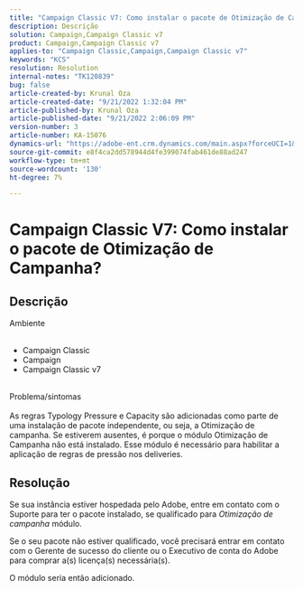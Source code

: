 ```yaml
---
title: "Campaign Classic V7: Como instalar o pacote de Otimização de Campanha?"
description: Descrição
solution: Campaign,Campaign Classic v7
product: Campaign,Campaign Classic v7
applies-to: "Campaign Classic,Campaign,Campaign Classic v7"
keywords: "KCS"
resolution: Resolution
internal-notes: "TK120839"
bug: false
article-created-by: Krunal Oza
article-created-date: "9/21/2022 1:32:04 PM"
article-published-by: Krunal Oza
article-published-date: "9/21/2022 2:06:09 PM"
version-number: 3
article-number: KA-15076
dynamics-url: "https://adobe-ent.crm.dynamics.com/main.aspx?forceUCI=1&pagetype=entityrecord&etn=knowledgearticle&id=cd0be1c4-b139-ed11-9db0-0022480867bd"
source-git-commit: e8f4ca2dd578944d4fe399074fab461de88ad247
workflow-type: tm+mt
source-wordcount: '130'
ht-degree: 7%

---
```


# Campaign Classic V7: Como instalar o pacote de Otimização de Campanha?

## Descrição

Ambiente<br><br>
- Campaign Classic
- Campaign
- Campaign Classic v7


<br>Problema/sintomas<br><br>
As regras Typology Pressure e Capacity são adicionadas como parte de uma instalação de pacote independente, ou seja, a Otimização de campanha. Se estiverem ausentes, é porque o módulo Otimização de Campanha não está instalado.
Esse módulo é necessário para habilitar a aplicação de regras de pressão nos deliveries.


## Resolução


Se sua instância estiver hospedada pelo Adobe, entre em contato com o Suporte para ter o pacote instalado, se qualificado para *Otimização de campanha* módulo.

Se o seu pacote não estiver qualificado, você precisará entrar em contato com o Gerente de sucesso do cliente ou o Executivo de conta do Adobe para comprar a(s) licença(s) necessária(s).

O módulo seria então adicionado.
